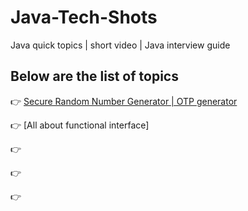 # Java-Tech-Shots
 Java quick topics | short video | Java interview guide 
 
 ## Below are the list of topics

👉 [Secure Random Number Generator | OTP generator](https://youtu.be/JuX7lQg6mYA)

👉 [All about functional interface]

👉

👉

👉
